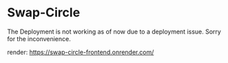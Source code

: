 # Swap-Circle

The Deployment is not working as of now due to a deployment issue. Sorry for the inconvenience.

render: https://swap-circle-frontend.onrender.com/
